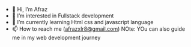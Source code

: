 - 👋 Hi, I’m Afraz
- 👀 I’m interested in Fullstack development
- 🌱 I’m currently learning Html css and javascript language
- 📫 How to reach me (afrazxlr8@gmail.com)
  NOte: YOu can also guide me in my web development journey

<!---
GitAfraz/GitAfraz is a ✨ special ✨ repository because its `README.md` (this file) appears on your GitHub profile.
You can click the Preview link to take a look at your changes.
--->
